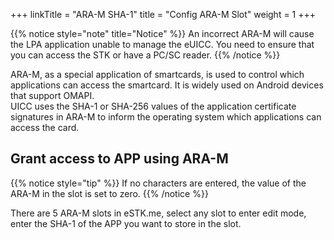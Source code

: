 +++
linkTitle = "ARA-M SHA-1"
title = "Config ARA-M Slot"
weight = 1
+++

{{% notice style="note" title="Notice" %}}
An incorrect ARA-M will cause the LPA application unable to manage the eUICC. You need to ensure that you can access the STK or have a PC/SC reader.
{{% /notice %}}

ARA-M, as a special application of smartcards, is used to control which applications can access the smartcard. It is widely used on Android devices that support OMAPI.  
UICC uses the SHA-1 or SHA-256 values of the application certificate signatures in ARA-M to inform the operating system which applications can access the card.

## Grant access to APP using ARA-M

{{% notice style="tip" %}}
If no characters are entered, the value of the ARA-M in the slot is set to zero.
{{% /notice %}}

There are 5 ARA-M slots in eSTK.me, select any slot to enter edit mode, enter the SHA-1 of the APP you want to store in the slot.
